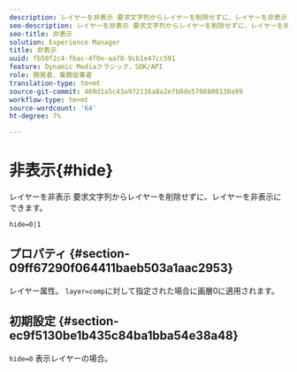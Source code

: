 ```yaml
---
description: レイヤーを非表示 要求文字列からレイヤーを削除せずに、レイヤーを非表示にできます。
seo-description: レイヤーを非表示 要求文字列からレイヤーを削除せずに、レイヤーを非表示にできます。
seo-title: 非表示
solution: Experience Manager
title: 非表示
uuid: fb50f2c4-fbac-4f0e-aa78-9cb1e47cc591
feature: Dynamic Mediaクラシック，SDK/API
role: 開発者、業務従事者
translation-type: tm+mt
source-git-commit: 469d1a5c43a972116a8a2efb0de5708800130a99
workflow-type: tm+mt
source-wordcount: '64'
ht-degree: 7%

---
```



# 非表示{#hide}

レイヤーを非表示 要求文字列からレイヤーを削除せずに、レイヤーを非表示にできます。

`hide=0|1`

## プロパティ {#section-09ff67290f064411baeb503a1aac2953}

レイヤー属性。 `layer=comp`に対して指定された場合に画層0に適用されます。

## 初期設定 {#section-ec9f5130be1b435c84ba1bba54e38a48}

`hide=0` 表示レイヤーの場合。
